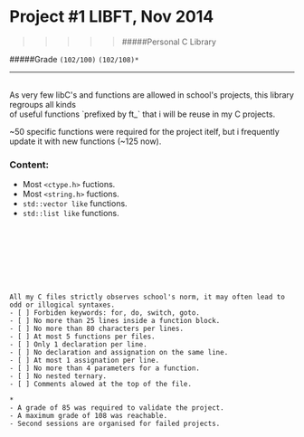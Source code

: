 # Project #1 LIBFT, Nov 2014
>>>>> #####Personal C Library

#####Grade ``(102/100)`` ``(102/108)*``
--------  -----------------------
<br>
As very few libC's and functions are allowed in school's projects,
this library regroups all kinds <BR>of useful functions `prefixed by ft_`
that i will be reuse in my C projects.
<br>

~50 specific functions were required for the project itelf, but i frequently update it with new functions (~125 now).
<br>

### Content:
* Most `<ctype.h>` fuctions.
* Most `<string.h>` fuctions.
* `std::vector like` functions.
* `std::list like` functions.
<br><br><br><br><br><br><br><br>


```
All my C files strictly observes school's norm, it may often lead to odd or illogical syntaxes.
- [ ] Forbiden keywords: for, do, switch, goto.
- [ ] No more than 25 lines inside a function block.
- [ ] No more than 80 characters per lines.
- [ ] At most 5 functions per files.
- [ ] Only 1 declaration per line.  
- [ ] No declaration and assignation on the same line.
- [ ] At most 1 assignation per line.
- [ ] No more than 4 parameters for a function.
- [ ] No nested ternary.
- [ ] Comments alowed at the top of the file.
```
```
*
- A grade of 85 was required to validate the project.
- A maximum grade of 108 was reachable.
- Second sessions are organised for failed projects.
```
